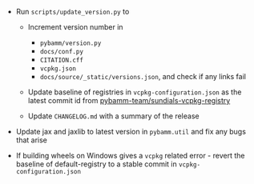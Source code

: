 - Run `scripts/update_version.py` to

  - Increment version number in
    - `pybamm/version.py`
    - `docs/conf.py`
    - `CITATION.cff`
    - `vcpkg.json`
    - `docs/source/_static/versions.json`, and check if any links fail

  - Update baseline of registries in `vcpkg-configuration.json` as the latest commit id from [pybamm-team/sundials-vcpkg-registry](https://github.com/pybamm-team/sundials-vcpkg-registry)
  - Update `CHANGELOG.md` with a summary of the release

- Update jax and jaxlib to latest version in `pybamm.util` and fix any bugs that arise
- If building wheels on Windows gives a `vcpkg` related error - revert the baseline of default-registry to a stable commit in `vcpkg-configuration.json`
